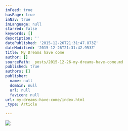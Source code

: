 ```yaml
---
inFeed: true
hasPage: true
inNav: true
inLanguage: null
starred: false
keywords: []
description: ''
datePublished: '2015-12-26T21:31:47.873Z'
dateModified: '2015-12-26T21:31:42.953Z'
title: My Dreams have come
author: []
sourcePath: _posts/2015-12-26-my-dreams-have-come.md
published: true
authors: []
publisher:
  name: null
  domain: null
  url: null
  favicon: null
url: my-dreams-have-come/index.html
_type: Article

---
```

![](https://the-grid-user-content.s3-us-west-2.amazonaws.com/19bd8022-714d-486d-b963-005ff3b50054.jpg)